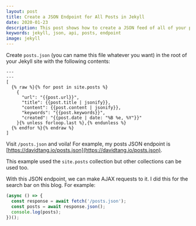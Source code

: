 ```yaml
---
layout: post
title: Create a JSON Endpoint for All Posts in Jekyll
date: 2020-01-23
description: This post shows how to create a JSON feed of all of your posts in a Jekyll site.
keywords: jekyll, json, api, posts, endpoint
image: jekyll
---
```


Create `posts.json` (you can name this file whatever you want) in the root of your Jekyll site with the following contents:

```liquid
---
---
[
  {% raw %}{% for post in site.posts %}
    {
      "url": "{{post.url}}",
      "title": {{post.title | jsonify}},
      "content": {{post.content | jsonify}},
      "keywords": "{{post.keywords}}",
      "created": "{{post.date | date: "%B %e, %Y"}}"
    }{% unless forloop.last %},{% endunless %}
  {% endfor %}{% endraw %}
]
```

Visit `/posts.json` and voila! For example, my posts JSON endpoint is [https://davidtang.io/posts.json](https://davidtang.io/posts.json).

This example used the `site.posts` collection but other collections can be used too.

With this JSON endpoint, we can make AJAX requests to it. I did this for the search bar on this blog. For example:

```js
(async () => {
  const response = await fetch('/posts.json');
  const posts = await response.json();
  console.log(posts);
})();
```